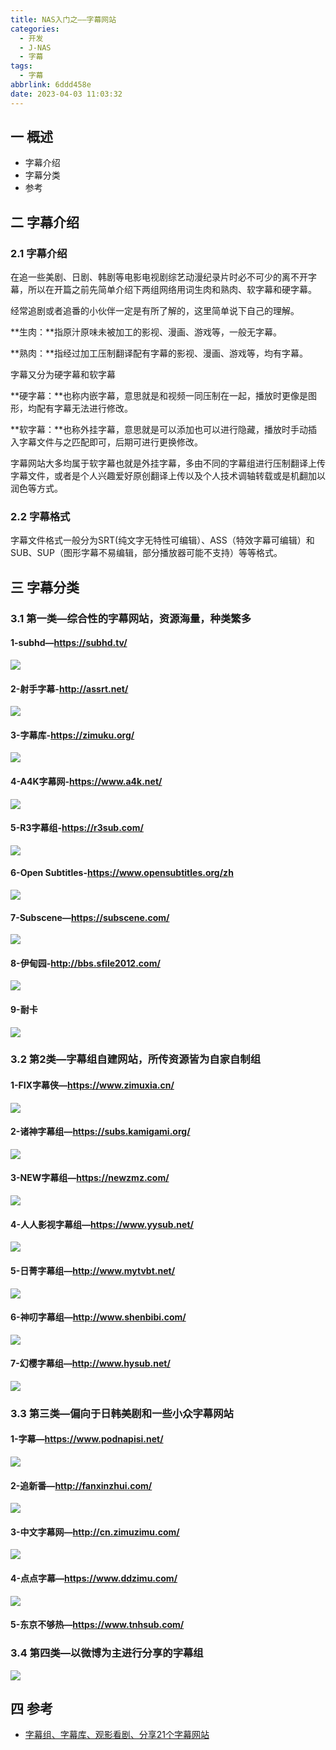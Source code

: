 ```yaml
---
title: NAS入门之——字幕网站
categories:
  - 开发
  - J-NAS
  - 字幕
tags:
  - 字幕
abbrlink: 6ddd458e
date: 2023-04-03 11:03:32
---
```

## 一 概述

* 字幕介绍
* 字幕分类
* 参考

<!--more-->

## 二 字幕介绍

### 2.1 字幕介绍

在追一些美剧、日剧、韩剧等电影电视剧综艺动漫纪录片时必不可少的离不开字幕，所以在开篇之前先简单介绍下两组网络用词生肉和熟肉、软字幕和硬字幕。

经常追剧或者追番的小伙伴一定是有所了解的，这里简单说下自己的理解。

**生肉：**指原汁原味未被加工的影视、漫画、游戏等，一般无字幕。

**熟肉：**指经过加工压制翻译配有字幕的影视、漫画、游戏等，均有字幕。

字幕又分为硬字幕和软字幕

**硬字幕：**也称内嵌字幕，意思就是和视频一同压制在一起，播放时更像是图形，均配有字幕无法进行修改。

**软字幕：**也称外挂字幕，意思就是可以添加也可以进行隐藏，播放时手动插入字幕文件与之匹配即可，后期可进行更换修改。

字幕网站大多均属于软字幕也就是外挂字幕，多由不同的字幕组进行压制翻译上传字幕文件，或者是个人兴趣爱好原创翻译上传以及个人技术调轴转载或是机翻加以润色等方式。

### 2.2 字幕格式

字幕文件格式一般分为SRT(纯文字无特性可编辑）、ASS（特效字幕可编辑）和SUB、SUP（图形字幕不易编辑，部分播放器可能不支持）等等格式。

## 三 字幕分类

### 3.1 第一类—综合性的字幕网站，资源海量，种类繁多

#### 1-subhd—https://subhd.tv/

![][1]

#### 2-射手字幕-http://assrt.net/
![][2]

#### 3-字幕库-https://zimuku.org/
![][3]

#### 4-A4K字幕网-https://www.a4k.net/
![][4]

#### 5-R3字幕组-https://r3sub.com/
![][5]

#### 6-Open Subtitles-https://www.opensubtitles.org/zh
![][6]

#### 7-Subscene—https://subscene.com/
![][7]

#### 8-伊甸园-http://bbs.sfile2012.com/
![][8]

#### 9-耐卡
![][9]

### 3.2 第2类—字幕组自建网站，所传资源皆为自家自制组

#### 1-FIX字幕侠—https://www.zimuxia.cn/
![][10]

#### 2-诸神字幕组—https://subs.kamigami.org/
![][11]

#### 3-NEW字幕组—https://newzmz.com/
![][12]

#### 4-人人影视字幕组—https://www.yysub.net/
![][13]

#### 5-日菁字幕组—http://www.mytvbt.net/
![][14]

#### 6-神叨字幕组—http://www.shenbibi.com/
![][15]

#### 7-幻樱字幕组—http://www.hysub.net/
![][16]

### 3.3 第三类—偏向于日韩美剧和一些小众字幕网站

#### 1-字幕—https://www.podnapisi.net/
![][17]

#### 2-追新番—http://fanxinzhui.com/
![][18]

#### 3-中文字幕网—http://cn.zimuzimu.com/
![][19]

#### 4-点点字幕—https://www.ddzimu.com/
![][20]

#### 5-东京不够热—https://www.tnhsub.com/

### 3.4 第四类—以微博为主进行分享的字幕组

![][21]

## 四 参考
* [字幕组、字幕库、观影看剧、分享21个字幕网站](https://zhuanlan.zhihu.com/p/586438684)


[1]:https://raw.githubusercontent.com/PGzxc/CDN/master/blog-nas/nas-zimu-sunhd.png
[2]:https://raw.githubusercontent.com/PGzxc/CDN/master/blog-nas/nas-zimu-assrt.png
[3]:https://raw.githubusercontent.com/PGzxc/CDN/master/blog-nas/nas-zimu-zimuku.png
[4]:https://raw.githubusercontent.com/PGzxc/CDN/master/blog-nas/nas-zimu-a4k.png
[5]:https://raw.githubusercontent.com/PGzxc/CDN/master/blog-nas/nas-zimu-r3sub.png
[6]:https://raw.githubusercontent.com/PGzxc/CDN/master/blog-nas/nas-zimu-opensubtitles.png
[7]:https://raw.githubusercontent.com/PGzxc/CDN/master/blog-nas/nas-zimu-subscene.png
[8]:https://raw.githubusercontent.com/PGzxc/CDN/master/blog-nas/nas-zimu-bbs-sfile2012.png
[9]:https://raw.githubusercontent.com/PGzxc/CDN/master/blog-nas/nas-zimu-mcar.png
[10]:https://raw.githubusercontent.com/PGzxc/CDN/master/blog-nas/nas-zimu-zimuxia.png
[11]:https://raw.githubusercontent.com/PGzxc/CDN/master/blog-nas/nas-zimu-subs-kamigami.png
[12]:https://raw.githubusercontent.com/PGzxc/CDN/master/blog-nas/nas-zimu-newzmz.png
[13]:https://raw.githubusercontent.com/PGzxc/CDN/master/blog-nas/nas-zimu-yysub.png
[14]:https://raw.githubusercontent.com/PGzxc/CDN/master/blog-nas/nas-zimu-mytvbt.png
[15]:https://raw.githubusercontent.com/PGzxc/CDN/master/blog-nas/nas-zimu-shenbibi.png
[16]:https://raw.githubusercontent.com/PGzxc/CDN/master/blog-nas/nas-zimu-hysub.png
[17]:https://raw.githubusercontent.com/PGzxc/CDN/master/blog-nas/nas-zimu-podnapisi.png
[18]:https://raw.githubusercontent.com/PGzxc/CDN/master/blog-nas/nas-zimu-fanxinzhui.png
[19]:https://raw.githubusercontent.com/PGzxc/CDN/master/blog-nas/nas-zimu-zimuzimu.png
[20]:https://raw.githubusercontent.com/PGzxc/CDN/master/blog-nas/nas-zimu-ddzimu.png
[21]:https://raw.githubusercontent.com/PGzxc/CDN/master/blog-nas/nas-zimu-weibo.png